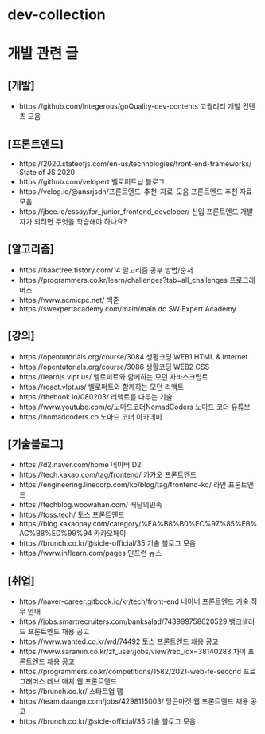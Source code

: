 # dev-collection

<h1>개발 관련 글</h1>

<p>
<h2>[개발]</h2>
<ul>
  <li>https://github.com/Integerous/goQuality-dev-contents 고퀄리티 개발 컨텐츠 모음</li>
</ul>
</p>

<p>
<h2>[프론트엔드]</h2>
<ul>
  <li>https://2020.stateofjs.com/en-us/technologies/front-end-frameworks/ State of JS 2020</li>
  <li>https://github.com/velopert 벨로퍼트님 블로그 </li>
  <li>https://velog.io/@ansrjsdn/프론트엔드-추천-자료-모음 프론트엔드 추천 자료 모음</li>
  <li>https://jbee.io/essay/for_junior_frontend_developer/ 신입 프론트엔드 개발자가 되려면 무엇을 학습해야 하나요?</li>
</ul>
</p>

<p>
<h2>[알고리즘]</h2>
<ul> 
  <li>https://baactree.tistory.com/14 알고리즘 공부 방법/순서</li>
  <li>https://programmers.co.kr/learn/challenges?tab=all_challenges 프로그래머스</li>
  <li>https://www.acmicpc.net/ 백준</li>
  <li>https://swexpertacademy.com/main/main.do SW Expert Academy</li>
</ul>

</p>

<p>
<h2>[강의]</h2>
<ul> 
  <li>https://opentutorials.org/course/3084 생활코딩 WEB1 HTML & Internet</li>
  <li>https://opentutorials.org/course/3086 생활코딩 WEB2 CSS</li>
  <li>https://learnjs.vlpt.us/ 벨로퍼트와 함께하는 모던 자바스크립트</li>
  <li>https://react.vlpt.us/ 벨로퍼트와 함께하는 모던 리액트</li>
  <li>https://thebook.io/080203/ 리액트를 다루는 기술</li>
  <li>https://www.youtube.com/c/노마드코더NomadCoders 노마드 코더 유튜브</li>
  <li>https://nomadcoders.co 노마드 코더 아카데미</li>
</ul>

</p>

<p>
<h2>[기술블로그]</h2> 
<ul> 
  <li>https://d2.naver.com/home 네이버 D2</li>
  <li>https://tech.kakao.com/tag/frontend/ 카카오 프론트엔드</li>
  <li>https://engineering.linecorp.com/ko/blog/tag/frontend-ko/ 라인 프론트엔드</li>
  <li>https://techblog.woowahan.com/ 배달의민족</li>
  <li>https://toss.tech/ 토스 프론트엔드</li>
  <https://blog.banksalad.com/tech/ 뱅크샐러드</li>
  <li>https://blog.kakaopay.com/category/%EA%B8%B0%EC%97%85%EB%AC%B8%ED%99%94 카카오페이</li>
  <li>https://brunch.co.kr/@sicle-official/35 기술 블로그 모음</li>
  <li>https://www.inflearn.com/pages 인프런 뉴스</li>
</ul>

</p>

<p>
<h2>[취업]</h2>
<ul>
  <li>https://naver-career.gitbook.io/kr/tech/front-end 네이버 프론트엔드 기술 직무 안내</li>
  <li>https://jobs.smartrecruiters.com/banksalad/743999758620529 뱅크샐러드 프론트엔드 채용 공고</li>
  <li>https://www.wanted.co.kr/wd/74492 토스 프론트엔드 채용 공고</li>
  <li>https://www.saramin.co.kr/zf_user/jobs/view?rec_idx=38140283 차이 프론트엔드 채용 공고</li>
  <li>https://programmers.co.kr/competitions/1582/2021-web-fe-second 프로그래머스 데브 매치 웹 프론트엔드</li>
  <li>https://brunch.co.kr/ 스타트업 맵</li>
  <li>https://team.daangn.com/jobs/4298115003/ 당근마켓 웹 프론트엔드 채용 공고 </li>
  <li>https://brunch.co.kr/@sicle-official/35 기술 블로그 모음</li>
</ul>
</p>

</body>
</html>
